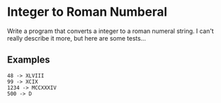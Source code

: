 # Integer to Roman Numberal

Write a program that converts a integer to a roman numeral string. I can't really describe it more, but here are some tests...

## Examples

```
48 -> XLVIII
99 -> XCIX
1234 -> MCCXXXIV
500 -> D
```